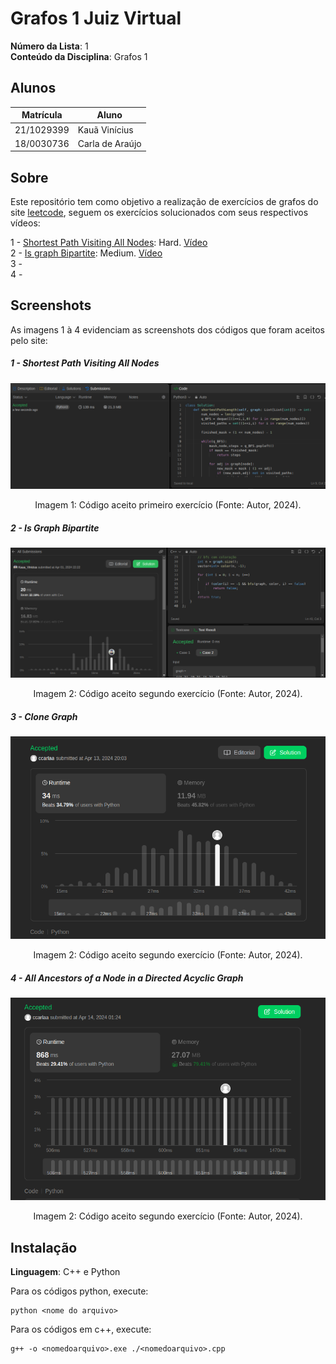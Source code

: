 # Grafos 1 Juiz Virtual

**Número da Lista**: 1<br>
**Conteúdo da Disciplina**: Grafos 1<br>

## Alunos
|Matrícula | Aluno |
| -- | -- |
| 21/1029399  | Kauã Vinícius  |
| 18/0030736  |  Carla de Araújo |

## Sobre 
Este repositório tem como objetivo a realização de exercícios de grafos do site [leetcode](https://leetcode.com/), seguem os exercícios solucionados com seus respectivos vídeos:

1 - [Shortest Path Visiting All Nodes](https://leetcode.com/problems/shortest-path-visiting-all-nodes/description/): Hard. [Vídeo](https://youtu.be/IVSBzCf2gkQ)
</br>
2 - [Is graph Bipartite](https://leetcode.com/problems/is-graph-bipartite/description/): Medium. [Vídeo](https://youtu.be/VP7QSoFTaUo)
</br>
3 -
</br>
4 - 

## Screenshots
As imagens 1 à 4 evidenciam as screenshots dos códigos que foram aceitos pelo site:

##### 1 - Shortest Path Visiting All Nodes
![](assets/SPL.png)

<div style="text-align: center">
<p> Imagem 1: Código aceito primeiro exercício (Fonte: Autor, 2024).</p>
</div>

##### 2 - Is Graph Bipartite
![](assets/IGB.png)

<div style="text-align: center">
<p> Imagem 2: Código aceito segundo exercício (Fonte: Autor, 2024).</p>
</div>

##### 3 - Clone Graph
![](assets/CG.png)

<div style="text-align: center">
<p> Imagem 2: Código aceito segundo exercício (Fonte: Autor, 2024).</p>
</div>

##### 4 - All Ancestors of a Node in a Directed Acyclic Graph
![](assets/ancestors.png)

<div style="text-align: center">
<p> Imagem 2: Código aceito segundo exercício (Fonte: Autor, 2024).</p>
</div>

## Instalação 
**Linguagem**: C++ e Python<br>

Para os códigos python, execute:

```
python <nome do arquivo>
```

Para os códigos em c++, execute:

```
g++ -o <nomedoarquivo>.exe ./<nomedoarquivo>.cpp
```


